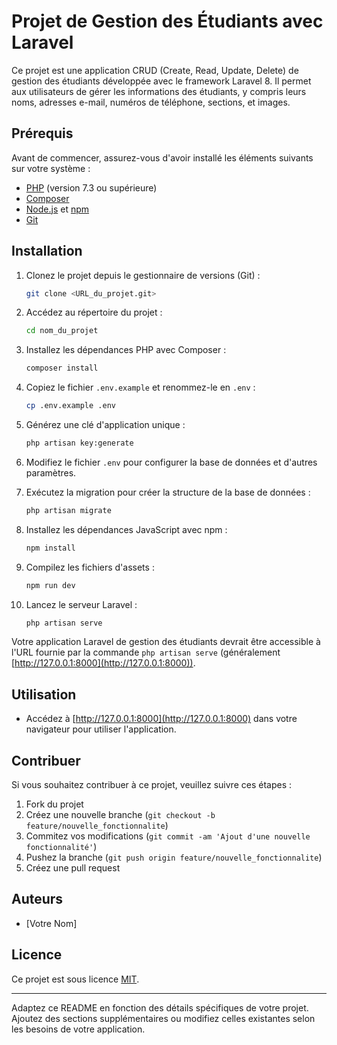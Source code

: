 # Projet de Gestion des Étudiants avec Laravel

Ce projet est une application CRUD (Create, Read, Update, Delete) de gestion des étudiants développée avec le framework Laravel 8. Il permet aux utilisateurs de gérer les informations des étudiants, y compris leurs noms, adresses e-mail, numéros de téléphone, sections, et images.

## Prérequis

Avant de commencer, assurez-vous d'avoir installé les éléments suivants sur votre système :

- [PHP](https://www.php.net/) (version 7.3 ou supérieure)
- [Composer](https://getcomposer.org/)
- [Node.js](https://nodejs.org/) et [npm](https://www.npmjs.com/)
- [Git](https://git-scm.com/)

## Installation

1. Clonez le projet depuis le gestionnaire de versions (Git) :

    ```bash
    git clone <URL_du_projet.git>
    ```

2. Accédez au répertoire du projet :

    ```bash
    cd nom_du_projet
    ```

3. Installez les dépendances PHP avec Composer :

    ```bash
    composer install
    ```

4. Copiez le fichier `.env.example` et renommez-le en `.env` :

    ```bash
    cp .env.example .env
    ```

5. Générez une clé d'application unique :

    ```bash
    php artisan key:generate
    ```

6. Modifiez le fichier `.env` pour configurer la base de données et d'autres paramètres.

7. Exécutez la migration pour créer la structure de la base de données :

    ```bash
    php artisan migrate
    ```

8. Installez les dépendances JavaScript avec npm :

    ```bash
    npm install
    ```

9. Compilez les fichiers d'assets :

    ```bash
    npm run dev
    ```

10. Lancez le serveur Laravel :

    ```bash
    php artisan serve
    ```

Votre application Laravel de gestion des étudiants devrait être accessible à l'URL fournie par la commande `php artisan serve` (généralement [http://127.0.0.1:8000](http://127.0.0.1:8000)).

## Utilisation

- Accédez à [http://127.0.0.1:8000](http://127.0.0.1:8000) dans votre navigateur pour utiliser l'application.

## Contribuer

Si vous souhaitez contribuer à ce projet, veuillez suivre ces étapes :

1. Fork du projet
2. Créez une nouvelle branche (`git checkout -b feature/nouvelle_fonctionnalite`)
3. Commitez vos modifications (`git commit -am 'Ajout d'une nouvelle fonctionnalité'`)
4. Pushez la branche (`git push origin feature/nouvelle_fonctionnalite`)
5. Créez une pull request

## Auteurs

- [Votre Nom]

## Licence

Ce projet est sous licence [MIT](LICENSE).

---

Adaptez ce README en fonction des détails spécifiques de votre projet. Ajoutez des sections supplémentaires ou modifiez celles existantes selon les besoins de votre application.
